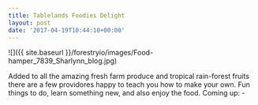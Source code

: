 ```yaml
---
title: Tablelands Foodies Delight
layout: post
date: '2017-04-19T10:44:10+00:00'
---
```

![]({{ site.baseurl }}/forestryio/images/Food-hamper_7839_Sharlynn_blog.jpg)

Added to all the amazing fresh farm produce and tropical rain-forest fruits there are a few providores happy to teach you how to make your own.<!--more--> Fun things to do, learn something new, and also enjoy the food. Coming up: -

